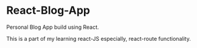 # React-Blog-App
Personal Blog App build using React.

This is a part of my learning react-JS especially, react-route functionality.
